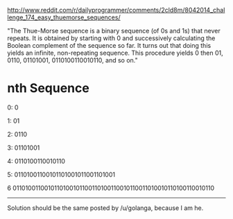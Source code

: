 http://www.reddit.com/r/dailyprogrammer/comments/2cld8m/8042014_challenge_174_easy_thuemorse_sequences/

"The Thue-Morse sequence is a binary sequence (of 0s and 1s) that never repeats. It is obtained by starting with 0 and successively calculating the Boolean complement of the sequence so far. It turns out that doing this yields an infinite, non-repeating sequence. This procedure yields 0 then 01, 0110, 01101001, 0110100110010110, and so on."

nth     Sequence
===========================================================================

0:       0

1:      01

2:       0110

3:       01101001

4:       0110100110010110

5:       01101001100101101001011001101001

6       0110100110010110100101100110100110010110011010010110100110010110

--- 

Solution should be the same posted by /u/golanga, because I am he. 

